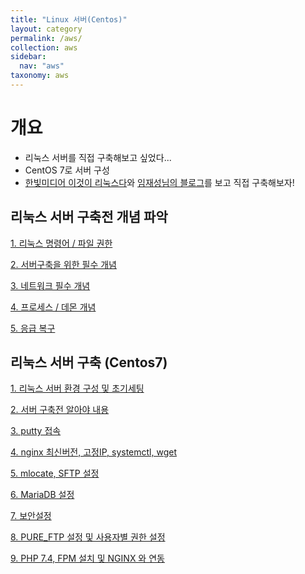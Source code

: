 ```yaml
---
title: "Linux 서버(Centos)"
layout: category
permalink: /aws/
collection: aws
sidebar:
  nav: "aws"
taxonomy: aws
---
```


# 개요
- 리눅스 서버를 직접 구축해보고 싶었다...
- CentOS 7로 서버 구성
- [한빛미디어 이것이 리눅스다](https://www.youtube.com/watch?v=-pPoC47TQxw&list=PLVsNizTWUw7EoFNBhIdVFp9eT6P22hU1o&index=2)와 [임재성님의 블로그](https://medium.com/@js230023/%EB%A6%AC%EB%88%85%EC%8A%A4-%EC%B4%88%EA%B8%B0-%EC%84%A4%EC%A0%95-1-f5aab02cc3b3)를 보고 직접 구축해보자!

## 리눅스 서버 구축전 개념 파악
[1. 리눅스 명령어 / 파일 권한](/aws/01_commend)

[2. 서버구축을 위한 필수 개념](/aws/01_setting)

[3. 네트워크 필수 개념](/aws/02_network)

[4. 프로세스 / 데몬 개념](/aws/03_process)

[5. 응급 복구](/aws/04_restore)

## 리눅스 서버 구축 (Centos7)
[1. 리눅스 서버 환경 구성 및 초기세팅](/aws/05_startSetting)

[2. 서버 구축전 알아야 내용](/aws/06_SettingStep2)

[3. putty 접속](/aws/07_putty)

[4. nginx 최신버전, 고정IP, systemctl, wget](/aws/08_IP_nginx)

[5. mlocate, SFTP 설정](/aws/09_mlocate)

[6. MariaDB 설정](/aws/10_MariaDB)

[7. 보안설정](/aws/11_security)

[8. PURE_FTP 설정 및 사용자별 권한 설정](/aws/12_pure_ftp)

[9. PHP 7.4, FPM 설치 및 NGINX 와 연동](/aws/13_php_FPM)